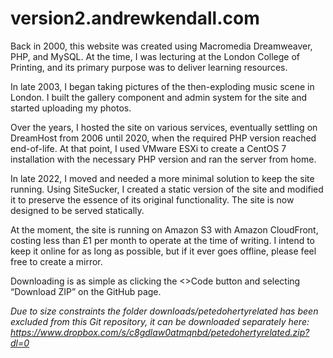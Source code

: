 # version2.andrewkendall.com

Back in 2000, this website was created using Macromedia Dreamweaver, PHP, and MySQL. At the time, I was lecturing at the London College of Printing, and its primary purpose was to deliver learning resources.

In late 2003, I began taking pictures of the then-exploding music scene in London. I built the gallery component and admin system for the site and started uploading my photos.

Over the years, I hosted the site on various services, eventually settling on DreamHost from 2006 until 2020, when the required PHP version reached end-of-life. At that point, I used VMware ESXi to create a CentOS 7 installation with the necessary PHP version and ran the server from home.

In late 2022, I moved and needed a more minimal solution to keep the site running. Using SiteSucker, I created a static version of the site and modified it to preserve the essence of its original functionality. The site is now designed to be served statically.

At the moment, the site is running on Amazon S3 with Amazon CloudFront, costing less than £1 per month to operate at the time of writing. I intend to keep it online for as long as possible, but if it ever goes offline, please feel free to create a mirror.

Downloading is as simple as clicking the <>Code button and selecting “Download ZIP” on the GitHub page.

*Due to size constraints the folder downloads/petedohertyrelated has been excluded from this Git repository, it can be downloaded separately here: https://www.dropbox.com/s/c8gdlaw0atmqnbd/petedohertyrelated.zip?dl=0*